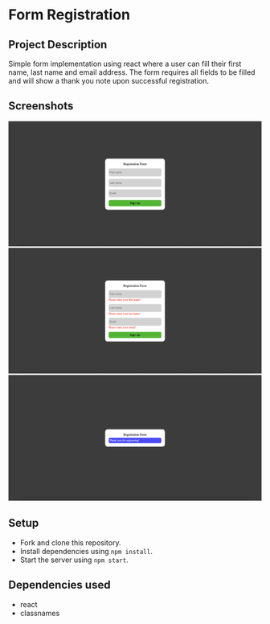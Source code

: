 # Form Registration

## Project Description
Simple form implementation using react where a user can fill their first name, last name and email address.
The form requires all fields to be filled and will show a thank you note upon successful registration.

## Screenshots
![Main form layout](https://github.com/Khaled91Alkhatib/Registration-Form/blob/main/docs/Main%20form%20layout.png?raw=true)
![Warning messages](https://github.com/Khaled91Alkhatib/Registration-Form/blob/main/docs/Warning%20messages.png?raw=true)
![Successful registration](https://github.com/Khaled91Alkhatib/Registration-Form/blob/main/docs/Successful%20Registration.png?raw=true)

## Setup
* Fork and clone this repository.
* Install dependencies using `npm install`.
* Start the server using `npm start`.

## Dependencies used
* react
* classnames